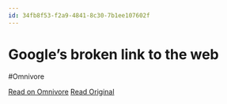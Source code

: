```yaml
---
id: 34fb8f53-f2a9-4841-8c30-7b1ee107602f
---
```


# Google’s broken link to the web
#Omnivore

[Read on Omnivore](https://omnivore.app/me/google-s-broken-link-to-the-web-18f7ff9706d)
[Read Original](https://www.platformer.news/google-io-ai-search-sundar-pichai/?ref=birchtree.me)

